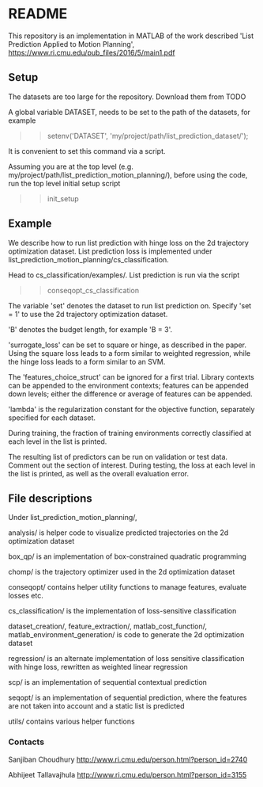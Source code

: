 # README #

This repository is an implementation in MATLAB of the work described 'List
Prediction Applied to Motion Planning',
https://www.ri.cmu.edu/pub_files/2016/5/main1.pdf

## Setup ##

The datasets are too large for the repository. Download them from
TODO

A global variable DATASET, needs to be set to the path of the datasets, for example
>> setenv('DATASET', 'my/project/path/list_prediction_dataset/');

It is convenient to set this command via a script.

Assuming you are at the top level
(e.g. my/project/path/list_prediction_motion_planning/), before using the code,
run the top level initial setup script 
>> init_setup

## Example ##

We describe how to run list prediction with hinge loss on the 2d trajectory
optimization dataset. List prediction loss is implemented under
list_prediction_motion_planning/cs_classification.

Head to cs_classification/examples/. List prediction is run via the script 
>> conseqopt_cs_classification

The variable 'set' denotes the dataset to run list prediction on. Specify 'set =
1' to use the 2d trajectory optimization dataset. 

'B' denotes the budget length, for example 'B = 3'.

'surrogate_loss' can be set to square or hinge, as described in the paper. Using
the square loss leads to a form similar to weighted regression, while the hinge
loss leads to a form similar to an SVM.

The 'features_choice_struct' can be ignored for a first trial. Library contexts
can be appended to the environment contexts; features can be appended down
levels; either the difference or average of features can be appended. 

'lambda' is the regularization constant for the objective function, separately
specified for each dataset.

During training, the fraction of training environments correctly classified at
each level in the list is printed.

The resulting list of predictors can be run on validation or test data. Comment
out the section of interest. During testing, the loss at each level in the list
is printed, as well as the overall evaluation error.

## File descriptions ##


Under list_prediction_motion_planning/,

analysis/ is helper code to visualize predicted trajectories on the 2d
optimization dataset

box_qp/ is an implementation of box-constrained quadratic programming

chomp/ is the trajectory optimizer used in the 2d optimization dataset

conseqopt/ contains helper utility functions to manage features, evaluate losses
etc.

cs_classification/ is the implementation of loss-sensitive classification

dataset_creation/, feature_extraction/, matlab_cost_function/,
matlab_environment_generation/ is code to generate the 2d optimization dataset

regression/ is an alternate implementation of loss sensitive classification with
hinge loss, rewritten as weighted linear regression

scp/ is an implementation of sequential contextual prediction

seqopt/ is an implementation of sequential prediction, where the features are
not taken into account and a static list is predicted

utils/ contains various helper functions

### Contacts ###

Sanjiban Choudhury
http://www.ri.cmu.edu/person.html?person_id=2740

Abhijeet Tallavajhula
http://www.ri.cmu.edu/person.html?person_id=3155